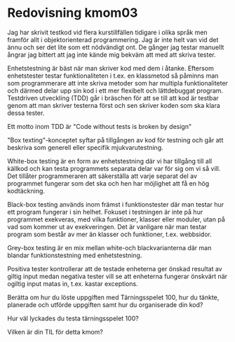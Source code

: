 ---
---
Redovisning kmom03
=========================

Jag har skrivit testkod vid flera kurstillfällen tidigare i olika språk men
framför allt i objektorienterad programmering. Jag är inte helt van vid det ännu
och ser det lite som ett nödvändigt ont. De gånger jag testar manuellt ångrar
jag bittert att jag inte kände mig bekväm att med att skriva tester.

Enhetstestning är bäst när man skriver kod med dem i åtanke. Eftersom enhetstester
testar funktionaliteten i t.ex. en klassmetod så påminns man som programmerare att inte
skriva metoder som har multipla funktionaliteter och därmed delar upp sin kod i
ett mer flexibelt och lättdebuggat program. Testdriven utveckling (TDD) går i bräschen
för att se till att kod är testbar genom att man skriver testerna först och sen
skriver koden som ska klara dessa tester.

Ett motto inom TDD är "Code without tests is broken by design"

"Box texting"-konceptet syftar på tillgången av kod för testning och går att beskriva som
generell eller specifik mjukvarutestning.

White-box testing är en form av enhetstestning där vi har tillgång till all källkod
och kan testa programmets separata delar var för sig om vi så vill. Det tillåter
programmeraren att säkerställa att varje separat del av programmet fungerar som det ska
och hen har möjlighet att få en hög kodtäckning.

Black-box testing används inom främst i funktionstester där man testar hur ett program
fungerar i sin helhet. Fokuset i testningen är inte på hur programmet exekveras,
med vilka funktioner, klasser eller moduler, utan på vad som kommer ut av exekveringen.
Det är vanligare när man testar program som består av mer än klasser och funktioner,
t.ex. webbsidor.

Grey-box testing är en mix mellan white-och blackvarianterna där man blandar
funktionstestning med enhetstestning.

Positiva tester kontrollerar att de testade enheterna ger önskad resultat av
giltig input medan negativa tester vill se att enheterna fungerar önskvärt
när ogiltig input matas in, t.ex. kastar exceptions.

Berätta om hur du löste uppgiften med Tärningsspelet 100, hur du tänkte, planerade och utförde uppgiften samt hur du organiserade din kod?


Hur väl lyckades du testa tärningsspelet 100?


Vilken är din TIL för detta kmom?

